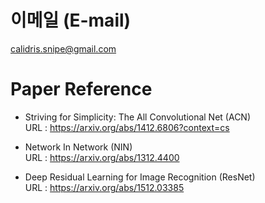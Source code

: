 # 이메일 (E-mail)  
  calidris.snipe@gmail.com  

# Paper Reference  

- Striving for Simplicity: The All Convolutional Net (ACN)  
  URL : https://arxiv.org/abs/1412.6806?context=cs
  
- Network In Network (NIN)  
  URL : https://arxiv.org/abs/1312.4400
  
- Deep Residual Learning for Image Recognition (ResNet)  
  URL : https://arxiv.org/abs/1512.03385
